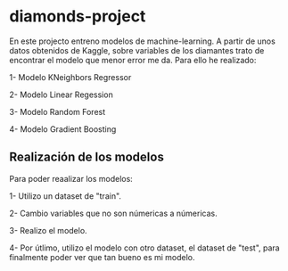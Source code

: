 # diamonds-project

En este projecto entreno modelos de machine-learning. A partir de unos datos obtenidos de Kaggle, sobre variables de los diamantes trato de encontrar el modelo que menor error me da. Para ello he realizado:

1- Modelo KNeighbors Regressor

2- Modelo Linear Regession

3- Modelo Random Forest

4- Modelo Gradient Boosting

## Realización de los modelos

Para poder reaalizar los modelos: 

1- Utilizo un dataset de "train".

2- Cambio variables que no son númericas a númericas.

3- Realizo el modelo.

4- Por útlimo, utilizo el modelo con otro dataset, el dataset de "test", para finalmente poder ver que tan bueno es mi modelo.
